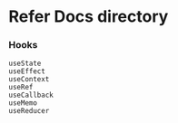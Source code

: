 # Refer Docs directory

### Hooks
```
useState
useEffect
useContext
useRef
useCallback
useMemo
useReducer
```
